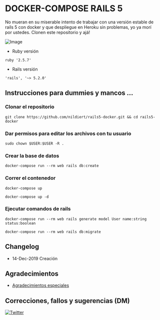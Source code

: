# DOCKER-COMPOSE RAILS 5

No mueran en su miserable intento de trabajar con una versión estable de rails 5 con docker y que despliegue en Heroku sin problemas, yo ya morí por ustedes. Clonen este repositorio y ajá!

![Image](https://www.freecodecamp.org/news/content/images/2019/08/image-136-2.png)

* Ruby versión

`ruby '2.5.7'`

* Rails versión

`'rails', '~> 5.2.0'`

## Instrucciones para dummies y mancos ...

### Clonar el repositorio

`git clone https://github.com/nildiert/rails5-docker.git && cd rails5-docker`


### Dar permisos para editar los archivos con tu usuario

`sudo chown $USER:$USER -R .`


### Crear la base de datos

`docker-compose run --rm web rails db:create`


### Correr el contenedor
`docker-compose up`

`docker-compose up -d`



### Ejecutar comandos de rails

`docker-compose run --rm web rails generate model User name:string status:boolean`

`docker-compose run --rm web rails db:migrate`



## Changelog
* 14-Dec-2019 Creación




## Agradecimientos
* [Agradecimientos especiales](https://lmgtfy.com/?q=A+t%C3%AD+cosita!!)




## Correcciones, fallos y sugerencias (DM)
[![Twitter](https://img.icons8.com/clouds/2x/twitter.png)](https://twitter.com/nildiert)

